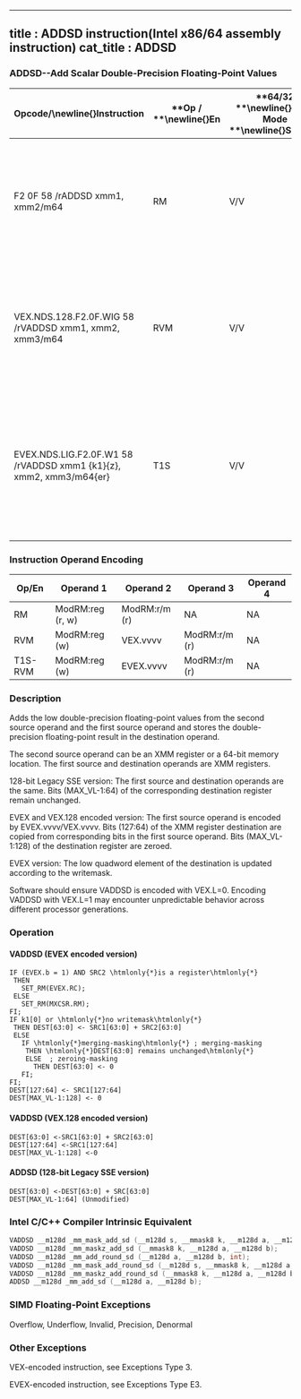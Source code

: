 ----------------------------
title : ADDSD instruction(Intel x86/64 assembly instruction)
cat_title : ADDSD
----------------------------
### ADDSD--Add Scalar Double-Precision Floating-Point Values


|**Opcode/**\newline{}**Instruction**|**Op / **\newline{}**En**|**64/32 **\newline{}**bit Mode **\newline{}**Support**|**CPUID **\newline{}**Feature **\newline{}**Flag**|**Description**|
|------------------------------------|-------------------------|------------------------------------------------------|--------------------------------------------------|---------------|
|F2 0F 58 /rADDSD xmm1, xmm2/m64|RM|V/V|SSE2|Add the low double-precision floating-point value from xmm2/mem to xmm1 and store the result in xmm1.|
|VEX.NDS.128.F2.0F.WIG 58 /rVADDSD xmm1, xmm2, xmm3/m64|RVM|V/V|AVX|Add the low double-precision floating-point value from xmm3/mem to xmm2 and store the result in xmm1.|
|EVEX.NDS.LIG.F2.0F.W1 58 /rVADDSD xmm1 {k1}{z}, xmm2, xmm3/m64{er}|T1S|V/V|AVX512F|Add the low double-precision floating-point value from xmm3/m64 to xmm2 and store the result in xmm1 with writemask k1.|
### Instruction Operand Encoding


|Op/En|Operand 1|Operand 2|Operand 3|Operand 4|
|-----|---------|---------|---------|---------|
|RM|ModRM:reg (r, w)|ModRM:r/m (r)|NA|NA|
|RVM|ModRM:reg (w)|VEX.vvvv|ModRM:r/m (r)|NA|
|T1S-RVM|ModRM:reg (w)|EVEX.vvvv|ModRM:r/m (r)|NA|
### Description


Adds the low double-precision floating-point values from the second source operand and the first source operand and stores the double-precision floating-point result in the destination operand.

The second source operand can be an XMM register or a 64-bit memory location. The first source and destination operands are XMM registers. 

128-bit Legacy SSE version: The first source and destination operands are the same. Bits (MAX_VL-1:64) of the corresponding destination register remain unchanged.

EVEX and VEX.128 encoded version: The first source operand is encoded by EVEX.vvvv/VEX.vvvv. Bits (127:64) of the XMM register destination are copied from corresponding bits in the first source operand. Bits (MAX_VL-1:128) of the destination register are zeroed. 

EVEX version: The low quadword element of the destination is updated according to the writemask.

Software should ensure VADDSD is encoded with VEX.L=0. Encoding VADDSD with VEX.L=1 may encounter unpredictable behavior across different processor generations.


### Operation
#### VADDSD (EVEX encoded version)
```info-verb
IF (EVEX.b = 1) AND SRC2 \htmlonly{*}is a register\htmlonly{*}
 THEN
   SET_RM(EVEX.RC);
 ELSE 
   SET_RM(MXCSR.RM);
FI;
IF k1[0] or \htmlonly{*}no writemask\htmlonly{*}
 THEN DEST[63:0] <-  SRC1[63:0] + SRC2[63:0]
 ELSE 
   IF \htmlonly{*}merging-masking\htmlonly{*} ; merging-masking
    THEN \htmlonly{*}DEST[63:0] remains unchanged\htmlonly{*}
    ELSE  ; zeroing-masking
      THEN DEST[63:0]  <- 0
   FI;
FI;
DEST[127:64] <-  SRC1[127:64]
DEST[MAX_VL-1:128]  <- 0
```
#### VADDSD (VEX.128 encoded version)
```info-verb
DEST[63:0] <- SRC1[63:0] + SRC2[63:0]
DEST[127:64] <- SRC1[127:64]
DEST[MAX_VL-1:128] <- 0
```
#### ADDSD (128-bit Legacy SSE version)
```info-verb
DEST[63:0]  <-DEST[63:0] + SRC[63:0]
DEST[MAX_VL-1:64] (Unmodified)
```

### Intel C/C++ Compiler Intrinsic Equivalent

```cpp
VADDSD __m128d _mm_mask_add_sd (__m128d s, __mmask8 k, __m128d a, __m128d b);
VADDSD __m128d _mm_maskz_add_sd (__mmask8 k, __m128d a, __m128d b);
VADDSD __m128d _mm_add_round_sd (__m128d a, __m128d b, int);
VADDSD __m128d _mm_mask_add_round_sd (__m128d s, __mmask8 k, __m128d a, __m128d b, int);
VADDSD __m128d _mm_maskz_add_round_sd (__mmask8 k, __m128d a, __m128d b, int);
ADDSD __m128d _mm_add_sd (__m128d a, __m128d b);
```
### SIMD Floating-Point Exceptions


Overflow, Underflow, Invalid, Precision, Denormal

### Other Exceptions


VEX-encoded instruction, see Exceptions Type 3.

EVEX-encoded instruction, see Exceptions Type E3.

